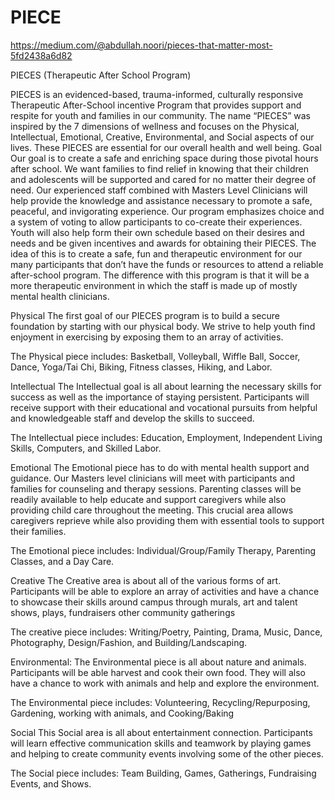 # PIECE

https://medium.com/@abdullah.noori/pieces-that-matter-most-5fd2438a6d82


PIECES
(Therapeutic After School Program)

PIECES is an evidenced-based, trauma-informed, culturally responsive Therapeutic After-School incentive Program that provides support and respite for youth and families in our community. 
The name “PIECES” was inspired by the 7 dimensions of wellness and focuses on the Physical, Intellectual, Emotional, Creative, Environmental, and Social aspects of our lives. These PIECES are essential for our overall health and well being. 
Goal  
Our goal is to create a safe and enriching space during those pivotal hours after school. We want families to find relief in knowing that their children and adolescents will be supported and cared for no matter their degree of need. 
Our experienced staff combined with Masters Level Clinicians will help provide the knowledge and assistance necessary to promote a safe, peaceful, and invigorating experience. 
Our program emphasizes choice and a system of voting to allow participants to co-create their experiences. Youth will also help form their own schedule based on their desires and needs and be given incentives and awards for obtaining their PIECES. 
The idea of this is to create a safe, fun and therapeutic environment for our many participants that don’t have the funds or resources to attend a reliable after-school program. The difference with this program is that it will be a more therapeutic environment in which the staff is made up of mostly mental health clinicians. 


Physical
The first goal of our PIECES program is to build a secure foundation by starting with our physical body. We strive to help youth find enjoyment in exercising by exposing them to an array of activities. 


The Physical piece includes: Basketball, Volleyball, Wiffle Ball, Soccer, Dance, Yoga/Tai Chi, Biking, Fitness classes, Hiking, and Labor. 


Intellectual
The Intellectual goal is all about learning the  necessary skills for success as well as the importance of staying persistent. Participants will receive support with their educational and vocational pursuits from helpful and knowledgeable staff and develop the skills to succeed. 


The Intellectual piece includes: Education, Employment, Independent Living Skills, Computers, and Skilled Labor. 

Emotional 
The Emotional piece has to do with mental health support and guidance. Our Masters level clinicians will meet with participants and families for counseling and therapy sessions.  Parenting classes will be readily available to help educate and support caregivers while also providing child care throughout the meeting. This crucial area allows caregivers reprieve  while also providing them with essential tools to support their families. 

The Emotional piece includes: Individual/Group/Family Therapy, Parenting Classes, and a Day Care.

Creative
The Creative area is about all of the various forms of art. Participants will be able to explore an array of activities and have a chance to showcase their skills around campus through murals, art and talent shows, plays, fundraisers other community gatherings 

The creative piece includes: Writing/Poetry, Painting, Drama, Music, Dance, Photography, Design/Fashion, and Building/Landscaping.

Environmental:
The Environmental piece is all about nature and animals. Participants will be able harvest and cook their own food. They will also have a chance to work with animals and help and explore the environment. 

The Environmental piece includes: Volunteering, Recycling/Repurposing, Gardening, working with animals, and Cooking/Baking

Social
This Social area is all about entertainment connection. Participants will learn effective communication skills and teamwork by playing games and helping to create community events involving some of the other pieces.
 
The Social piece includes: Team Building, Games, Gatherings, Fundraising Events, and Shows.  

